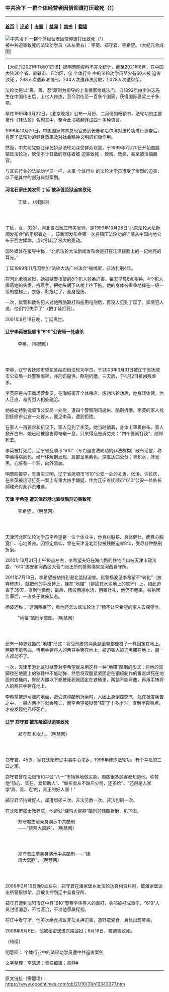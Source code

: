 ### 中共治下 一群个体经营者因信仰遭打压致死（1）

---

#### [首页](../../../..?n13343377) &nbsp;|&nbsp; [评论](../../../../../epoch-comment?n13343377) &nbsp;|&nbsp; [专题](../../../../../epoch-special?n13343377) &nbsp;|&nbsp; [禁闻](../../../../../epoch-news?n13343377) &nbsp;|&nbsp; [禁书](../../../../../books?n13343377) &nbsp;|&nbsp; [翻墙](https://github.com/gfw-breaker/nogfw/blob/master/README.md?n13343377)


<div><img alt="中共治下 一群个体经营者因信仰遭打压致死（1）" class="attachment-djy_600_400 size-djy_600_400 wp-post-image" src="https://i.epochtimes.com/assets/uploads/2021/11/id13345952-973a516ada4374c3381412532d658ddb.jpg"/>
<div class="caption">
 被中共迫害致死的法轮功学员（从左至右）：李英、郑守君、李希望。（大纪元合成图）
</div></div><hr/><div class="post_content" id="artbody" itemprop="articleBody">
 <!-- article content begin -->
 <p>
  【大纪元2021年11月01日讯】据明慧网资料不完全统计，截至2021年8月，在中国大陆30个省、直辖市、自治区，仅
  <ok href="https://www.epochtimes.com/gb/tag/%E4%B8%AA%E4%BD%93%E8%A1%8C%E4%B8%9A.html">
   个体行业
  </ok>
  中的法轮功学员至少有60人被
  <ok href="https://www.epochtimes.com/gb/tag/%E8%BF%AB%E5%AE%B3%E8%87%B4%E6%AD%BB.html">
   迫害致死
  </ok>
  ，238人次遭非法判刑，234人次遭非法劳教，1,028人次遭绑架。
 </p>
 <p>
  法轮功是以“真、善、忍”原则为指导的上乘佛家修炼法门，自1992年由李洪志先生在中国传出后，上亿人修炼，至今洪传至一百多个国家，获得国际褒奖三千多项。
 </p>
 <p>
  早在1996年3月22日，《北京晚报》公布一月份、二月份的畅销书，法轮功的主要著作《转法轮》名列其中。至今此书被翻译成四十多种语言。
 </p>
 <p>
  1998年10月20日，中国国家体育总局官员到长春和哈尔滨对法轮功进行调查后，肯定了法轮功的健身效果及对社会精神文明的积极作用。
 </p>
 <p>
  然而，中共前党魁江泽民妒忌法轮功深受群众欢迎，于1999年7月20日开始血腥镇压法轮功，致使不计其数的修炼者被
  <ok href="https://www.epochtimes.com/gb/tag/%E8%BF%AB%E5%AE%B3%E8%87%B4%E6%AD%BB.html">
   迫害致死
  </ok>
  、致残、致疯，甚至被活摘器官。
 </p>
 <p>
  与其它行业的法轮功学员一样，从事
  <ok href="https://www.epochtimes.com/gb/tag/%E4%B8%AA%E4%BD%93%E8%A1%8C%E4%B8%9A.html">
   个体行业
  </ok>
  的法轮功学员遭受了惨烈的迫害，以下是其中的部分典型案例。
 </p>
 <h4>
  <b>
   河北石家庄美发师
   <ok href="https://www.epochtimes.com/gb/tag/%E4%B8%81%E5%BB%B6.html">
    丁延
   </ok>
   被承德监狱迫害致死
  </b>
 </h4>
 <figure aria-describedby="caption-attachment-13343393" class="wp-caption aligncenter" id="attachment_13343393" style="width: 352px">
  <ok href="https://i.epochtimes.com/assets/uploads/2021/11/id13343393-2003-9-24-sjz2.jpeg" target="_blank">
   <img alt="" class="size-full wp-image-13343393" src="https://i.epochtimes.com/assets/uploads/2021/11/id13343393-2003-9-24-sjz2.jpeg"/>
  </ok>
  <br/><figcaption class="wp-caption-text" id="caption-attachment-13343393">
   <ok href="https://www.epochtimes.com/gb/tag/%E4%B8%81%E5%BB%B6.html">
    丁延
   </ok>
   。（明慧网）
  </figcaption><br/>
 </figure><br/>
 <p>
  丁延，女，32岁，河北省石家庄市美发师，是1999年10月28日“北京法轮大法新闻发布会”的组织者之一。该新闻发布会第一次将镇压法轮功的详情从中国内地公布于西方媒体，当时引起了极大的轰动。
 </p>
 <p>
  国外媒体在报导中称：“北京法轮大法新闻发布会是打在江泽民脸上的一记响亮的耳光。”
 </p>
 <p>
  丁延1999年11月因参加“法轮大法广州法会”被绑架，非法判刑4年。
 </p>
 <p>
  在河北承德监狱，她被狱警指使的8个犯人轮番迫害。每天早晨6点多钟，4个犯人揪着她的头发，拽着手，把她头朝下从楼上往下拖。她的身体被重重地摔在一级一级的楼梯上，衣服、鞋拖烂了，全身是伤。
 </p>
 <p>
  一次，狱警和数名犯人对她残酷殴打和施用电刑后，再没人见到丁延了。知情犯人说，他们“打失手了”（把丁延打死）。
 </p>
 <p>
  2001年8月18日晚，丁延离世。
 </p>
 <h4>
  <b>
   辽宁李英被抚顺市“610”公安局一处虐杀
  </b>
 </h4>
 <figure aria-describedby="caption-attachment-13345719" class="wp-caption aligncenter" id="attachment_13345719" style="width: 191px">
  <ok href="https://i.epochtimes.com/assets/uploads/2021/11/id13345719-2003-4-9-li_ying.jpeg" target="_blank">
   <img alt="" class="wp-image-13345719" src="https://i.epochtimes.com/assets/uploads/2021/11/id13345719-2003-4-9-li_ying.jpeg"/>
  </ok>
  <br/><figcaption class="wp-caption-text" id="caption-attachment-13345719">
   李英。（明慧网）
  </figcaption><br/>
 </figure><br/>
 <p>
  李英，辽宁省抚顺市望花区岫岩街法轮功学员，于2003年3月31日被辽宁省抚顺市公安局一处警察绑架，并刑讯逼供，酷刑折磨，三天后，于4月2日被凶残虐杀。
 </p>
 <p>
  李英原是古田商场营业员，在海城街开个体粮店。炼功法轮功后，她身轻体健，为人正直，和周围人相处融洽。
 </p>
 <p>
  她被劫持到抚顺市公安局一处后，遭四个警察刑讯逼供、酷刑折磨。李英的家人找到抚顺市公安一处要人，要见李英，遭到拒绝。
 </p>
 <p>
  在家人一再要求和抗议下，家人见到了李英。她当时躺着，身体上罩着白布。家人掀开白布，她已经被迫害得奄奄一息，只来得及告诉丈夫：“四个警察打我”，随即死去。
 </p>
 <p>
  李英被打死后，辽宁省抚顺市“610”（专门迫害法轮功的非法机构）散布谣言，称李英得病而死。经尸体解剖发现，肩部呈黑紫色，深度达四公分；肾积水，肝发黑，心脏有一个洞，向外流血。
 </p>
 <p>
  明慧网报导，有事实证明，辽宁省抚顺市“610”公安一处的关勇、张涛、许长庆，在李英被活活打死一案上有重大凶手嫌疑。作为辽宁省抚顺市“610”公安一处处长郝建光对此罪责难逃。
 </p>
 <h4>
  <b>
   天津
   <ok href="https://www.epochtimes.com/gb/tag/%E6%9D%8E%E5%B8%8C%E6%9C%9B.html">
    李希望
   </ok>
   遭天津市港北监狱酷刑迫害致死
  </b>
 </h4>
 <figure aria-describedby="caption-attachment-13345739" class="wp-caption aligncenter" id="attachment_13345739" style="width: 225px">
  <ok href="https://i.epochtimes.com/assets/uploads/2021/11/id13345739-2012-2-19-mh-pohai-death-lixiwang.png" target="_blank">
   <img alt="" class="wp-image-13345739" src="https://i.epochtimes.com/assets/uploads/2021/11/id13345739-2012-2-19-mh-pohai-death-lixiwang.png"/>
  </ok>
  <br/><figcaption class="wp-caption-text" id="caption-attachment-13345739">
   <ok href="https://www.epochtimes.com/gb/tag/%E6%9D%8E%E5%B8%8C%E6%9C%9B.html">
    李希望
   </ok>
   。（明慧网）
  </figcaption><br/>
 </figure><br/>
 <p>
  天津河北区法轮功学员李希望是一位个体业主，他身材魁梧、身体健壮，而且心胸宽广、心地善良。因坚定信仰，曾在天津港北监狱被残酷迫害8年，受尽各种酷刑折磨。
 </p>
 <p>
  2010年12月21日上午10点左右，李希望夫妇在海门路的住宅门口被天津市政法委、“610”国安和河西区大营门派出所的警察绑架至河西看守所。
 </p>
 <p>
  2011年7月18日，李希望被劫持到港北监狱迫害。狱警杨波见李希望不“转化”（放弃修炼），就把他的手反铐上，挂在“地锚”（铆固在水泥地上的铁环）上，如此迫害了39天，直到他晕倒，最后，杨波用凉水浇，用银针扎，他仍不醒来，被抬回监室后，一直处于瘫痪状态。
 </p>
 <p>
  杨波还称：“这回残疾了，看他还怎么炼法轮功？”杨不让李希望的家人去探望他。
 </p>
 <figure aria-describedby="caption-attachment-13345784" class="wp-caption aligncenter" id="attachment_13345784" style="width: 333px">
  <ok href="https://i.epochtimes.com/assets/uploads/2021/11/id13345784-20190617102541620.jpeg" target="_blank">
   <img alt="" class="wp-image-13345784" src="https://i.epochtimes.com/assets/uploads/2021/11/id13345784-20190617102541620-600x424.jpeg"/>
  </ok>
  <br/><figcaption class="wp-caption-text" id="caption-attachment-13345784">
   “地锚”酷刑示意图。（明慧网）
  </figcaption><br/>
 </figure><br/>
 <p>
  还有一种更残酷的“地锚”形式：将受刑者的两条腿至臀部像桩子一样固定在地上，两腿不能弯曲，再用手铐将人的两只手铐在地上，被迫害人被迫弓腰在地上，腿一点都动不了。
 </p>
 <p>
  一次，天津市港北监狱狱警对李希望就采用这样一种“地锚”酷刑的形式：将他的双脚锁在地面上的铁鞋中不能动弹，然后将双腿紧紧固定在钢板制作的垂直焊死在地面的铁桶内，臀部大腿以下都被死死地固定在铁桶里，两腿不能弯曲，再用手铐将人的两只手铐在地上。
 </p>
 <p>
  李希望被迫弓腰向地面，遭受这种酷刑折磨时，人因上身倒控憋气，处在极度痛苦之中，一般人两小时就会死亡，而李希望被狱警“锚”了十多小时，直到半夜零点，才被发现他已经死亡。
 </p>
 <h4>
  <b>
   辽宁
   <ok href="https://www.epochtimes.com/gb/tag/%E9%83%91%E5%AE%88%E5%90%9B.html">
    郑守君
   </ok>
   被东陵监狱迫害致死
  </b>
 </h4>
 <figure aria-describedby="caption-attachment-13345831" class="wp-caption aligncenter" id="attachment_13345831" style="width: 286px">
  <ok href="https://i.epochtimes.com/assets/uploads/2021/11/id13345831-2008-11-24-zhengshoujun.jpeg" target="_blank">
   <img alt="" class="wp-image-13345831" src="https://i.epochtimes.com/assets/uploads/2021/11/id13345831-2008-11-24-zhengshoujun.jpeg"/>
  </ok>
  <br/><figcaption class="wp-caption-text" id="caption-attachment-13345831">
   <ok href="https://www.epochtimes.com/gb/tag/%E9%83%91%E5%AE%88%E5%90%9B.html">
    郑守君
   </ok>
   和女儿。（明慧网）
  </figcaption><br/>
 </figure><br/>
 <p>
  郑守君，45岁，家在沈阳市辽中县牛心坨乡，1998年修炼法轮功，有个幸福的三口之家。
 </p>
 <p>
  郑守君曾在沈阳市和平区“八一”市场等地做买卖，周围很多顾客都知道他，称赞他“热心、实在，爱帮助人”、“做买卖从不缺斤少两，还多给”、“还得是人家学‘真、善、忍’的，真正的好人哪！”
 </p>
 <p>
  郑守君坚持做好人，却遭绑架三次、非法劳教一次、非法判刑一次。
 </p>
 <p>
  在沈阳市张士教养院，他遭受“烧鸡大窝脖”酷刑的残酷折磨，见下图。
 </p>
 <figure aria-describedby="caption-attachment-13345837" class="wp-caption aligncenter" id="attachment_13345837" style="width: 229px">
  <ok href="https://i.epochtimes.com/assets/uploads/2021/11/id13345837-2008-9-1-kuxing-2.jpeg" target="_blank">
   <img alt="" class="wp-image-13345837" src="https://i.epochtimes.com/assets/uploads/2021/11/id13345837-2008-9-1-kuxing-2.jpeg"/>
  </ok>
  <br/><figcaption class="wp-caption-text" id="caption-attachment-13345837">
   郑守君生前亲身演示中共酷刑——“烧鸡大窝脖”。（明慧网）
  </figcaption><br/>
 </figure><br/>
 <figure aria-describedby="caption-attachment-13345838" class="wp-caption aligncenter" id="attachment_13345838" style="width: 232px">
  <ok href="https://i.epochtimes.com/assets/uploads/2021/11/id13345838-2004-8-29-kuxing-8.jpeg" target="_blank">
   <img alt="" class="wp-image-13345838" src="https://i.epochtimes.com/assets/uploads/2021/11/id13345838-2004-8-29-kuxing-8-600x387.jpeg"/>
  </ok>
  <br/><figcaption class="wp-caption-text" id="caption-attachment-13345838">
   郑守君生前亲身演示中共酷刑——“烧鸡大窝脖”。（明慧网）
  </figcaption><br/>
 </figure><br/>
 <p>
  2006年2月16日晚9点左右，郑守君在潘家堡乡发法轮功真相资料时，被潘家堡派出所警察绑架，后被关押到辽中县看守所。
 </p>
 <p>
  郑守君遭到沈阳市辽中县“610”警察李伟等人的毒打，头部被打成重伤，“610”人员封锁消息，不给医治，不准他家属探视。
 </p>
 <p>
  在辽中看守所，他多次绝食抗议非法关押迫害，遭野蛮灌食，身体出现肝病。
 </p>
 <p>
  2008年8月6日，他被秘密送进东陵监狱；8月18日，被迫害致死。
 </p>
 <p>
  （待续）
 </p>
 <p>
  明慧网：
  <ok href="http://big5.minghui.org/mh/articles/2021/10/30/%E5%80%8B%E9%AB%94%E8%A1%8C%E6%A5%AD%E4%B8%AD%E7%9A%84%E6%B3%95%E8%BC%AA%E5%8A%9F%E5%AD%B8%E5%93%A1%E9%81%AD%E4%B8%AD%E5%85%B1%E8%BF%AB%E5%AE%B3%E6%A1%88%E4%BE%8B-433025.html">
   个体行业中的法轮功学员遭中共迫害案例
  </ok>
 </p>
 <p>
  文字整理：李洁思；责任编辑：高静#
 </p>
 <!-- article content end -->
 <div id="below_article_ad">
 </div>
</div>


---

原文链接（需翻墙）：https://www.epochtimes.com/gb/21/10/31/n13343377.htm